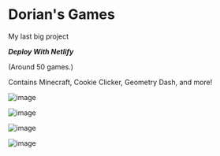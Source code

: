 # Dorian's Games

My last big project

***Deploy With Netlify***

(Around 50 games.)

Contains Minecraft, Cookie Clicker, Geometry Dash, and more!

![image](https://github.com/Tacogamerman/Dorians-Games/assets/119009502/3080601d-9987-4cdb-be69-8de03036a257)

![image](https://github.com/Tacogamerman/Dorians-Games/assets/119009502/331dbb1a-46ae-4366-8c73-c24c08fd7fc0)

![image](https://github.com/Tacogamerman/Dorians-Games/assets/119009502/197a3dcc-52db-41ca-a549-f2d57d11dee5)

![image](https://github.com/Tacogamerman/Dorians-Games/assets/119009502/ad410e7c-60ed-4251-a338-975bd8aee593)




